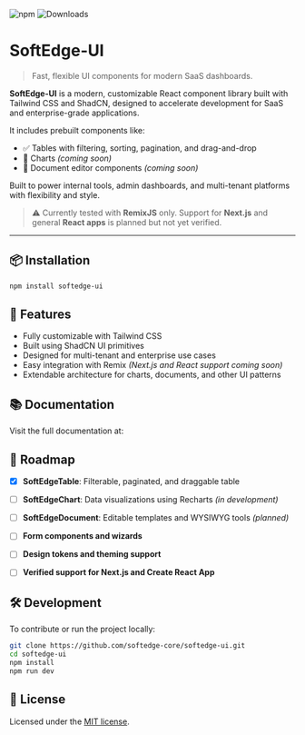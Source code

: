 ![npm](https://img.shields.io/npm/v/softedge-ui)
![Downloads](https://img.shields.io/npm/dw/softedge-ui)

# SoftEdge-UI

> Fast, flexible UI components for modern SaaS dashboards.

**SoftEdge-UI** is a modern, customizable React component library built with Tailwind CSS and ShadCN, designed to accelerate development for SaaS and enterprise-grade applications.

It includes prebuilt components like:

- ✅ Tables with filtering, sorting, pagination, and drag-and-drop
- 🚧 Charts *(coming soon)*
- 🚧 Document editor components *(coming soon)*

Built to power internal tools, admin dashboards, and multi-tenant platforms with flexibility and style.

> ⚠️ Currently tested with **RemixJS** only. Support for **Next.js** and general **React apps** is planned but not yet verified.

---

## 📦 Installation

```bash
npm install softedge-ui
```
## 🧱 Features

- Fully customizable with Tailwind CSS  
- Built using ShadCN UI primitives  
- Designed for multi-tenant and enterprise use cases  
- Easy integration with Remix *(Next.js and React support coming soon)*  
- Extendable architecture for charts, documents, and other UI patterns  

## 📚 Documentation
Visit the full documentation at:

## 📌 Roadmap

- [x] **SoftEdgeTable**: Filterable, paginated, and draggable table
- [ ] **SoftEdgeChart**: Data visualizations using Recharts *(in development)*
- [ ] **SoftEdgeDocument**: Editable templates and WYSIWYG tools *(planned)*
- [ ] **Form components and wizards**
- [ ] **Design tokens and theming support**
- [ ] **Verified support for Next.js and Create React App**


## 🛠️ Development

To contribute or run the project locally:

```bash
git clone https://github.com/softedge-core/softedge-ui.git
cd softedge-ui
npm install
npm run dev
```

## 📃 License

Licensed under the [MIT license](./LICENSE).
